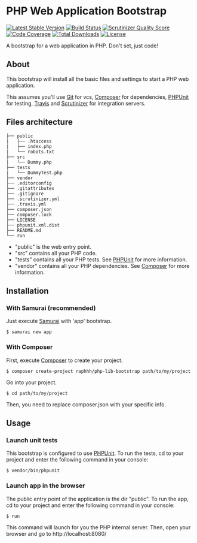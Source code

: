 # PHP Web Application Bootstrap

[![Latest Stable Version](https://poser.pugx.org/raphhh/php-app-bootstrap/v/stable.svg)](https://packagist.org/packages/raphhh/php-app-bootstrap)
[![Build Status](https://travis-ci.org/Raphhh/php-app-bootstrap.png)](https://travis-ci.org/Raphhh/php-app-bootstrap)
[![Scrutinizer Quality Score](https://scrutinizer-ci.com/g/Raphhh/php-app-bootstrap/badges/quality-score.png?b=master)](https://scrutinizer-ci.com/g/Raphhh/php-app-bootstrap/)
[![Code Coverage](https://scrutinizer-ci.com/g/Raphhh/php-app-bootstrap/badges/coverage.png?b=master)](https://scrutinizer-ci.com/g/Raphhh/php-app-bootstrap/)
[![Total Downloads](https://poser.pugx.org/raphhh/php-app-bootstrap/downloads.svg)](https://packagist.org/packages/raphhh/php-app-bootstrap)
[![License](https://poser.pugx.org/raphhh/php-app-bootstrap/license.svg)](https://packagist.org/packages/raphhh/php-app-bootstrap)

A bootstrap for a web application in PHP. Don't set, just code!  

## About

This bootstrap will install all the basic files and settings to start a PHP web application. 

This assumes you'll use [Git](http://git-scm.com/) for vcs, 
[Composer](https://getcomposer.org/) for dependencies, 
[PHPUnit](https://phpunit.de/) for testing, 
[Travis](https://travis-ci.org) and [Scrutinizer](https://scrutinizer-ci.com/) for integration servers.

## Files architecture

    ├── public
    |   ├── .htaccess
    |   ├── index.php
    |   └── robots.txt
    ├── src
    |   └── Dummy.php
    ├── tests
    |   └── DummyTest.php
    ├── vendor
    ├── .editorconfig
    ├── .gitattributes
    ├── .gitignore
    ├── .scrutinizer.yml
    ├── .travis.yml
    ├── composer.json
    ├── composer.lock
    ├── LICENSE
    ├── phpunit.xml.dist
    ├── README.md
    └── run

- "public" is the web entry point.
- "src" contains all your PHP code.
- "tests" contains all your PHP tests. See [PHPUnit](https://phpunit.de/) for more information.
- "vendor" contains all your PHP dependencies. See [Composer](https://getcomposer.org/) for more information.

## Installation

### With Samurai (recommended)

Just execute [Samurai](https://github.com/Raphhh/samurai) with 'app' bootstrap.

```
$ samurai new app
```

### With Composer

First, execute [Composer](https://getcomposer.org/) to create your project.

```
$ composer create-project raphhh/php-lib-bootstrap path/to/my/project
```

Go into your project.

```
$ cd path/to/my/project
```

Then, you need to replace composer.json with your specific info.

## Usage

### Launch unit tests

This bootstrap is configured to use [PHPUnit](https://phpunit.de). To run the tests, cd to your project and enter the following command in your console:
```
$ vendor/bin/phpunit
```

### Launch app in the browser

The public entry point of the application is the dir "public". To run the app, cd to your project and enter the following command in your console:

```
$ run
```
This command will launch for you the PHP internal server. Then, open your browser and go to http://localhost:8080/
